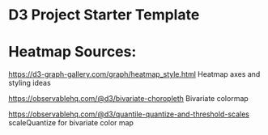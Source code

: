 # D3 Project Starter Template

# Heatmap Sources:
https://d3-graph-gallery.com/graph/heatmap_style.html
Heatmap axes and styling ideas

https://observablehq.com/@d3/bivariate-choropleth
Bivariate colormap

https://observablehq.com/@d3/quantile-quantize-and-threshold-scales
scaleQuantize for bivariate color map